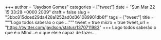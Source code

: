 
+++
author = "Jaydson Gomes"
categories = ["tweet"]
date = "Sun Mar 22 15:33:28 +0000 2009"
draft = false
slug = "3bbc815dced29da428a1252ad0d361089901db6f"
tags = ["tweet"]
title = """Logo todos saberão o que ..."""
tweet = true
micro = true
tweet_url = "https://twitter.com/jaydson/status/1370711983"
+++
Logo todos saberão o que é o MInd...e o que ele é capaz de fazer...

